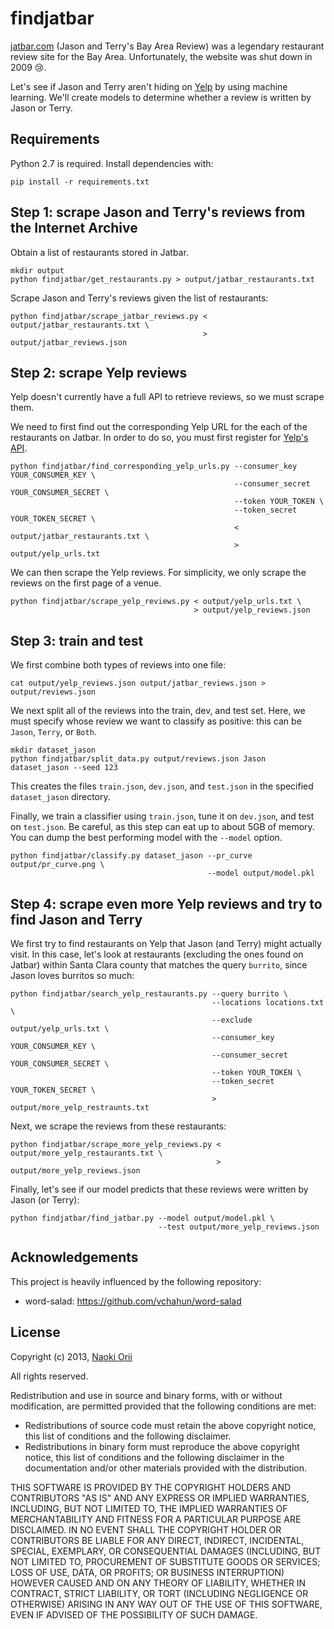 # findjatbar

[jatbar.com](http://www.jatbar.com/) (Jason and Terry's Bay Area Review)
was a legendary restaurant review site for the Bay Area.
Unfortunately, the website was shut down in 2009 :cry:.

Let's see if Jason and Terry aren't hiding on [Yelp](http://www.yelp.com/)
by using machine learning.
We'll create models to determine whether a review is written by Jason or Terry.

## Requirements

Python 2.7 is required. Install dependencies with:

    pip install -r requirements.txt

## Step 1: scrape Jason and Terry's reviews from the Internet Archive

Obtain a list of restaurants stored in Jatbar.

    mkdir output
    python findjatbar/get_restaurants.py > output/jatbar_restaurants.txt

Scrape Jason and Terry's reviews given the list of restaurants:

    python findjatbar/scrape_jatbar_reviews.py < output/jatbar_restaurants.txt \
                                               > output/jatbar_reviews.json


## Step 2: scrape Yelp reviews

Yelp doesn't currently have a full API to retrieve reviews, so we must scrape them.

We need to first find out the corresponding Yelp URL for the each of the restaurants on Jatbar.
In order to do so, you must first register for
[Yelp's API](http://www.yelp.com/developers/getting_started).

    python findjatbar/find_corresponding_yelp_urls.py --consumer_key YOUR_CONSUMER_KEY \
                                                      --consumer_secret YOUR_CONSUMER_SECRET \
                                                      --token YOUR_TOKEN \
                                                      --token_secret YOUR_TOKEN_SECRET \
                                                      < output/jatbar_restaurants.txt \
                                                      > output/yelp_urls.txt

We can then scrape the Yelp reviews.
For simplicity, we only scrape the reviews on the first page of a venue.

    python findjatbar/scrape_yelp_reviews.py < output/yelp_urls.txt \
                                             > output/yelp_reviews.json

## Step 3: train and test

We first combine both types of reviews into one file:

    cat output/yelp_reviews.json output/jatbar_reviews.json > output/reviews.json

We next split all of the reviews into the train, dev, and test set.
Here, we must specify whose review we want to classify as positive:
this can be `Jason`, `Terry`, or `Both`.

    mkdir dataset_jason
    python findjatbar/split_data.py output/reviews.json Jason dataset_jason --seed 123

This creates the files `train.json`, `dev.json`, and `test.json`
in the specified `dataset_jason` directory.

Finally, we train a classifier using `train.json`, tune it on `dev.json`,
and test on `test.json`.
Be careful, as this step can eat up to about 5GB of memory.
You can dump the best performing model with the `--model` option.

    python findjatbar/classify.py dataset_jason --pr_curve output/pr_curve.png \
                                                --model output/model.pkl

## Step 4: scrape even more Yelp reviews and try to find Jason and Terry

We first try to find restaurants on Yelp that Jason (and Terry) might actually visit.
In this case, let's look at restaurants (excluding the ones found on Jatbar)
within Santa Clara county that matches the query `burrito`,
since Jason loves burritos so much:

    python findjatbar/search_yelp_restaurants.py --query burrito \
                                                 --locations locations.txt \
                                                 --exclude output/yelp_urls.txt \
                                                 --consumer_key YOUR_CONSUMER_KEY \
                                                 --consumer_secret YOUR_CONSUMER_SECRET \
                                                 --token YOUR_TOKEN \
                                                 --token_secret YOUR_TOKEN_SECRET \
                                                 > output/more_yelp_restraunts.txt

Next, we scrape the reviews from these restaurants:

    python findjatbar/scrape_more_yelp_reviews.py < output/more_yelp_restaurants.txt \
                                                  > output/more_yelp_reviews.json

Finally, let's see if our model predicts that these reviews were written by Jason (or Terry):

    python findjatbar/find_jatbar.py --model output/model.pkl \
                                     --test output/more_yelp_reviews.json


## Acknowledgements

This project is heavily influenced by the following repository:

* word-salad: https://github.com/vchahun/word-salad

## License

Copyright (c) 2013, [Naoki Orii](http://www.cs.cmu.edu/~norii/)

All rights reserved.

Redistribution and use in source and binary forms, with or without modification, are permitted provided that the following conditions are met:

- Redistributions of source code must retain the above copyright notice, this list of conditions and the following disclaimer.
- Redistributions in binary form must reproduce the above copyright notice, this list of conditions and the following disclaimer in the documentation and/or other materials provided with the distribution.

THIS SOFTWARE IS PROVIDED BY THE COPYRIGHT HOLDERS AND CONTRIBUTORS "AS IS" AND ANY EXPRESS OR IMPLIED WARRANTIES, INCLUDING, BUT NOT LIMITED TO, THE IMPLIED WARRANTIES OF MERCHANTABILITY AND FITNESS FOR A PARTICULAR PURPOSE ARE DISCLAIMED. IN NO EVENT SHALL THE COPYRIGHT HOLDER OR CONTRIBUTORS BE LIABLE FOR ANY DIRECT, INDIRECT, INCIDENTAL, SPECIAL, EXEMPLARY, OR CONSEQUENTIAL DAMAGES (INCLUDING, BUT NOT LIMITED TO, PROCUREMENT OF SUBSTITUTE GOODS OR SERVICES; LOSS OF USE, DATA, OR PROFITS; OR BUSINESS INTERRUPTION) HOWEVER CAUSED AND ON ANY THEORY OF LIABILITY, WHETHER IN CONTRACT, STRICT LIABILITY, OR TORT (INCLUDING NEGLIGENCE OR OTHERWISE) ARISING IN ANY WAY OUT OF THE USE OF THIS SOFTWARE, EVEN IF ADVISED OF THE POSSIBILITY OF SUCH DAMAGE.
